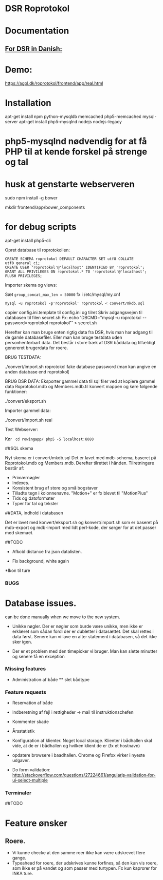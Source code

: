 # DSR Roprotokol

# Documentation

## [For DSR in Danish:](http://htmlpreview.github.io/?https://github.com/elgaard/DSR-roprotokol/blob/master/documentation/DSR.html)

# Demo:

https://agol.dk/roprotokol/frontend/app/real.html


# Installation

apt-get install npm python-mysqldb memcached php5-memcached mysql-server
apt-get install php5-mysqlnd nodejs nodejs-legacy
  # php5-mysqlnd nødvendig for at få PHP til at kende forskel på strenge og tal
  # husk at genstarte webserveren

sudo npm install -g bower


mkdir frontend/app/bower_components

# for debug scripts
apt-get install php5-cli

Opret database til roprotokollen:

    CREATE SCHEMA roprotokol DEFAULT CHARACTER SET utf8 COLLATE utf8_general_ci;
    CREATE USER 'roprotokol'@'localhost' IDENTIFIED BY 'roprotokol';
    GRANT ALL PRIVILEGES ON roprotokol.* TO 'roprotokol'@'localhost';
    FLUSH PRIVILEGES;

Importer skema og views:

Sæt <code>group_concat_max_len = 50000</code> fx i /etc/mysql/my.cnf

    mysql -u roprotokol -p'roprotokol' roprotokol < convert/mkdb.sql

  copier config.ini.template til config.ini og tilret
Skriv adgangsvejen til databasen til filen secret.sh
Fx:
  echo 'DBCMD="mysql -u roprotokol --password=roprotokol roprotokol"' >  secret.sh


Herefter kan man bruge enten rigtig data fra DSR, hvis man har adgang til de gamle databasefiler. Eller man kan bruge testdata uden personhenførbart data. Det består i store træk af DSR båddata og tilfældigt genereret brugerdata for roere.


BRUG TESTDATA:

./convert/import.sh roprotokol fake database password
(man kan angive en anden database end roprotokol)


BRUG DSR DATA:
Eksporter gammel data til sql filer ved at kopiere gammel data Roprotokol.mdb og Members.mdb.til konvert mappen og køre følgende funktioner:

   ./convert/eksport.sh

Importer gammel data:

   ./convert/import.sh real

Test Webserver:

Kør
<code>
   cd rowingapp/
   php5 -S localhost:8080
</code>


##SQL skema

Nyt skema er i convert/mkdb.sql
Det er lavet med mdb-schema, baseret på Roprotokol.mdb og Members.mdb. Derefter tilrettet i hånden. Tilretningere består af:

* Primærnøgler 
* Indexes. 
* Konsistent brug af store og små bogstaver
* Tilladte tegn i kolonnenavne. "Motion+" er fx blevet til "MotionPlus"	     	  
* Tids og datoformater
* Typer for tal og tekster


##DATA, indhold i databasen

Det er lavet med konvert/eksport.sh og konvert/import.sh som er baseret på mdb-export og mdb-import med lidt perl-kode, der sørger for at det passer med skemaet.


##TODO

* Afkobl distance fra json datalisten.

* Fix background, white again

*Ikon til ture

### BUGS

# Database issues.

can be done manually when we move to the new system.

* Unikke nøgler. Der er nøgler som burde være unikke, men ikke er erklæret som sådan fordi der er dubletter i datasættet. Det skal rettes i data først.
Senere kan vi lave en alter statement i databasen, så det ikke sker igen.

* Der er et problem med den timepicker vi bruger. Man kan slette minutter og senere få en exception

### Missing features

* Administration af både
  ** slet bådtype


### Feature requests

* Reservation af både
* Indberetning af fejl i rettigheder -> mail til instruktionschefen

* Kommenter skade


* Årsstatistik
* Konfiguration af klienter. Noget local storage. Klienter i bådhallen skal vide, at de er i bådhallen og hvilken klient de er (fx et hostnavn)
* opdatere browsere i baadhallen. Chrome og Firefox virker i nyeste udgaver.
* Do form validation: http://stackoverflow.com/questions/27224661/angularjs-validation-for-ui-select-multiple

### Terminaler

##TODO

# Feature ønsker

## Roere.

* Vi kunne checke at den samme roer ikke kan være udskrevet flere gange.
* Typeahead for roere, der udskrives kunne forfines, så den kun vis roere, som ikke er på vandet og som passer med turtypen. Fx kun kaprorer for INKA ture.
